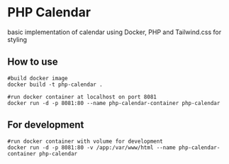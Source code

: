 # PHP Calendar
basic implementation of calendar using Docker, PHP and Tailwind.css for styling

## How to use
```
#build docker image
docker build -t php-calendar .

#run docker container at localhost on port 8081
docker run -d -p 8081:80 --name php-calendar-container php-calendar
```

## For development
```
#run docker container with volume for development
docker run -d -p 8081:80 -v /app:/var/www/html --name php-calendar-container php-calendar
```